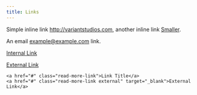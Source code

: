 ```yaml
---
title: Links
---
```


Simple inline link <http://variantstudios.com>, another inline link [Smaller](http://google.com).

An email <example@example.com> link.

<a href="#" class="read-more-link">Internal Link</a>

<a href="#" class="read-more-link external" target="_blank">External Link</a>

~~~~
<a href="#" class="read-more-link">Link Title</a>
<a href="#" class="read-more-link external" target="_blank">External Link</a>
~~~~